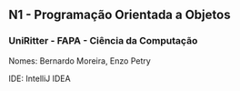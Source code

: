 ## N1 - Programação Orientada a Objetos
### UniRitter - FAPA - Ciência da Computação
Nomes: Bernardo Moreira, Enzo Petry

IDE: IntelliJ IDEA
